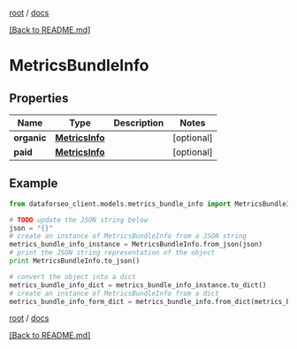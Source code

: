 [root](./../ "root") / [docs](./ "docs")

[[Back to README.md]](./../README.md "[Back to README.md]")

# MetricsBundleInfo

## Properties

Name | Type | Description | Notes
------------ | ------------- | ------------- | -------------
**organic** | [**MetricsInfo**](MetricsInfo.md) |  | [optional]
**paid** | [**MetricsInfo**](MetricsInfo.md) |  | [optional]

## Example

```python
from dataforseo_client.models.metrics_bundle_info import MetricsBundleInfo

# TODO update the JSON string below
json = "{}"
# create an instance of MetricsBundleInfo from a JSON string
metrics_bundle_info_instance = MetricsBundleInfo.from_json(json)
# print the JSON string representation of the object
print MetricsBundleInfo.to_json()

# convert the object into a dict
metrics_bundle_info_dict = metrics_bundle_info_instance.to_dict()
# create an instance of MetricsBundleInfo from a dict
metrics_bundle_info_form_dict = metrics_bundle_info.from_dict(metrics_bundle_info_dict)
```

  

[root](./../ "root") / [docs](./ "docs")

[[Back to README.md]](./../README.md "[Back to README.md]")